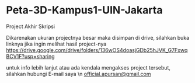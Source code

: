 # Peta-3D-Kampus1-UIN-Jakarta

Project Akhir Skripsi

Dikarenakan ukuran projectnya besar maka disimpan di drive, silahkan buka linknya jika ingin melihat hasil project-nya
https://drive.google.com/drive/folders/136wOS4doasjGDb25hJVK_G7FxwqBCV1F?usp=sharing

untuk info lebih lanjut atau ada kendala mengakses project tersebut, silahkan hubungi E-mail saya \n
official.apursan@gmail.com

